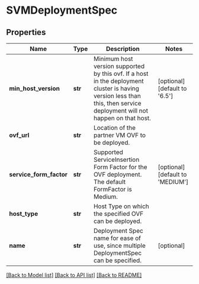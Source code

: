 # SVMDeploymentSpec

## Properties
Name | Type | Description | Notes
------------ | ------------- | ------------- | -------------
**min_host_version** | **str** | Minimum host version supported by this ovf. If a host in the deployment cluster is having version less than this, then service deployment will not happen on that host. | [optional] [default to '6.5']
**ovf_url** | **str** | Location of the partner VM OVF to be deployed. | 
**service_form_factor** | **str** | Supported ServiceInsertion Form Factor for the OVF deployment. The default FormFactor is Medium. | [optional] [default to 'MEDIUM']
**host_type** | **str** | Host Type on which the specified OVF can be deployed. | 
**name** | **str** | Deployment Spec name for ease of use, since multiple DeploymentSpec can be specified. | [optional] 

[[Back to Model list]](../README.md#documentation-for-models) [[Back to API list]](../README.md#documentation-for-api-endpoints) [[Back to README]](../README.md)

